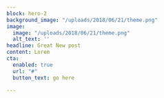 ```yaml
---
block: hero-2
background_image: "/uploads/2018/06/21/theme.png"
image:
  image: "/uploads/2018/06/21/theme.png"
  alt_text: ''
headline: Great New post
content: Lorem
cta:
  enabled: true
  url: "#"
  button_text: go here

---
```

